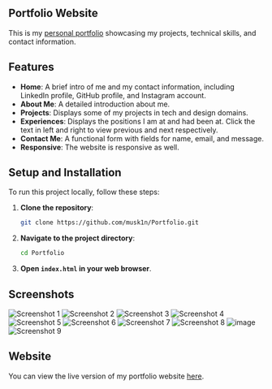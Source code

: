 ## Portfolio Website

This is my [personal portfolio](https://musk1n.github.io/Portfolio/) showcasing my projects, technical skills, and contact information.

## Features

- **Home**: A brief intro of me and my contact information, including LinkedIn profile, GitHub profile, and Instagram account.
- **About Me**: A detailed introduction about me.
- **Projects**: Displays some of my projects in tech and design domains.
- **Experiences**: Displays the positions I am at and had been at. Click the text in left and right to view previous and next respectively.
- **Contact Me**: A functional form with fields for name, email, and message.
- **Responsive**: The website is responsive as well.

## Setup and Installation

To run this project locally, follow these steps:

1. **Clone the repository**:
    ```bash
    git clone https://github.com/musk1n/Portfolio.git
    ```
2. **Navigate to the project directory**:
    ```bash
    cd Portfolio
    ```
3. **Open `index.html` in your web browser**.

## Screenshots

![Screenshot 1](https://github.com/musk1n/Portfolio/assets/151397097/dcab0f46-978e-4634-bda8-7b2a9ddfe34d)
![Screenshot 2](https://github.com/musk1n/Portfolio/assets/151397097/af894c9b-9ea8-4b82-935a-1171b11878b3)
![Screenshot 3](https://github.com/musk1n/Portfolio/assets/151397097/72bd463e-8597-4992-83c9-94676f760c7f)
![Screenshot 4](https://github.com/musk1n/Portfolio/assets/151397097/6807cf77-f5a7-4e4c-9eac-4896f76acbba)
![Screenshot 5](https://github.com/musk1n/Portfolio/assets/151397097/15d5753b-bf01-4e90-a76f-6df25e7c4590)
![Screenshot 6](https://github.com/musk1n/Portfolio/assets/151397097/3843abee-fa35-41b1-a812-f4cc158094d2)
![Screenshot 7](https://github.com/musk1n/Portfolio/assets/151397097/d99101a2-e01f-47e0-993f-96cb9f721efd)
![Screenshot 8](https://github.com/musk1n/Portfolio/assets/151397097/4ac64bd3-5936-44b7-bfe6-b6955f75f8a6)
![image](https://github.com/musk1n/Portfolio/assets/151397097/ac5f3264-4492-4629-89e1-c932ce3b8c54)
![Screenshot 9](https://github.com/musk1n/Portfolio/assets/151397097/0698b80b-5578-4497-9c53-c2dc2f516fb7)

## Website

You can view the live version of my portfolio website [here](https://musk1n.github.io/Portfolio/).
